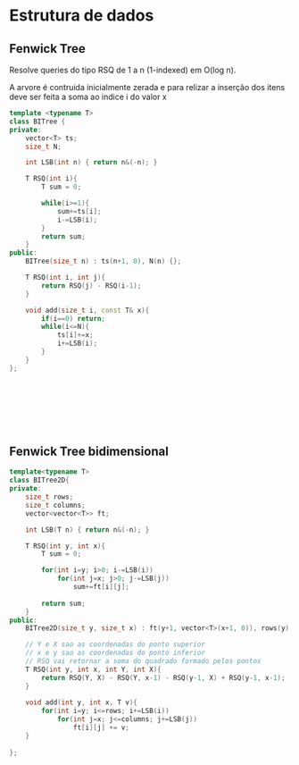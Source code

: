 # Estrutura de dados


## Fenwick Tree
Resolve queries do tipo RSQ de 1 a n (1-indexed) em O(log n).

A arvore é contruida inicialmente zerada e para relizar a inserção dos itens deve ser feita a soma ao indice i do valor x
```c++
template <typename T>
class BITree {
private:
    vector<T> ts;
    size_t N;

    int LSB(int n) { return n&(-n); }

    T RSQ(int i){
        T sum = 0;

        while(i>=1){
            sum+=ts[i];
            i-=LSB(i);
        }
        return sum;
    }
public:
    BITree(size_t n) : ts(n+1, 0), N(n) {};

    T RSQ(int i, int j){
        return RSQ(j) - RSQ(i-1);
    }

    void add(size_t i, const T& x){
        if(i==0) return;
        while(i<=N){
            ts[i]+=x;
            i+=LSB(i);
        }
    }
};
```
<br>
<br>
<br>
<br>
<br>

## Fenwick Tree bidimensional

```c++
template<typename T>
class BITree2D{
private:
    size_t rows;
    size_t columns;
    vector<vector<T>> ft;

    int LSB(T n) { return n&(-n); }

    T RSQ(int y, int x){
        T sum = 0;

        for(int i=y; i>0; i-=LSB(i))
            for(int j=x; j>0; j-=LSB(j))
                sum+=ft[i][j];
        
        return sum;
    }
public:
    BITree2D(size_t y, size_t x) : ft(y+1, vector<T>(x+1, 0)), rows(y), columns(x) {}

    // Y e X sao as coordenadas do ponto superior
    // x e y sao as coordenadas do ponto inferior 
    // RSQ vai retornar a soma do quadrado formado pelos pontos
    T RSQ(int y, int x, int Y, int X){ 
        return RSQ(Y, X) - RSQ(Y, x-1) - RSQ(y-1, X) + RSQ(y-1, x-1);
    }
    
    void add(int y, int x, T v){
        for(int i=y; i<=rows; i+=LSB(i))
            for(int j=x; j<=columns; j+=LSB(j))
                ft[i][j] += v;
    }
    
};

```
